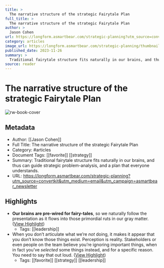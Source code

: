 ```yaml
---
title: >
  The narrative structure of the strategic Fairytale Plan
full_title: >
  The narrative structure of the strategic Fairytale Plan
author: >
  Jason Cohen
url: https://longform.asmartbear.com/strategic-planning?utm_source=convertkit&utm_medium=email&utm_campaign=asmartbear_newsletter
category: articles
image_url: https://longform.asmartbear.com/strategic-planning/thumbnail-1200w.png
published_date: 2023-11-26
summary: >
  Traditional fairytale structure fits naturally in our brains, and thus can guide strategic problem-analysis, and a plan that everyone understands.
source: reader
---
```

# The narrative structure of the strategic Fairytale Plan

![rw-book-cover](https://longform.asmartbear.com/strategic-planning/thumbnail-1200w.png)

## Metadata
- Author: [[Jason Cohen]]
- Full Title: The narrative structure of the strategic Fairytale Plan
- Category: #articles
- Document Tags: [[favorite]] [[strategy]] 
- Summary: Traditional fairytale structure fits naturally in our brains, and thus can guide strategic problem-analysis, and a plan that everyone understands.
- URL: https://longform.asmartbear.com/strategic-planning?utm_source=convertkit&utm_medium=email&utm_campaign=asmartbear_newsletter

## Highlights
- **Our brains are pre-wired for fairy-tales**, so we naturally follow the presentation as it flows into those primordial ruts in our gray matter. ([View Highlight](https://read.readwise.io/read/01hgdws18zxs2evk5hsqhtbshb))
    - Tags: [[leadership]] 
- When you don’t articulate what we’re *not* doing, it makes it appear that you don’t know those things exist. Perception is reality. Stakeholders or even people on the team believe you’re ignoring important things, when in fact you’ve *selected* some things instead, and for a specific reason. You need to say that out loud. ([View Highlight](https://read.readwise.io/read/01hgdx1d8j1bem0ahxb8717ysg))
    - Tags: [[favorite]] [[strategy]] [[leadership]] 


